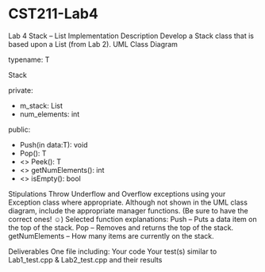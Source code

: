 # CST211-Lab4
Lab 4
Stack – List Implementation
Description
Develop a Stack class that is based upon a List (from Lab 2).
UML Class Diagram

typename: T

Stack

private:
* m_stack: List
* num_elements: int

public:
* Push(in data:T): void
* Pop(): T
* <<const>> Peek(): T
* <<const>> getNumElements(): int
* <<const>> isEmpty(): bool

Stipulations
Throw Underflow and Overflow exceptions using your Exception class where appropriate.
Although not shown in the UML class diagram, include the appropriate manager functions. (Be sure to have the correct ones! ☺)
Selected function explanations:
Push – Puts a data item on the top of the stack.
Pop – Removes and returns the top of the stack.
getNumElements – How many items are currently on the stack.

Deliverables
One file including:
Your code
Your test(s) similar to Lab1_test.cpp & Lab2_test.cpp and their results

